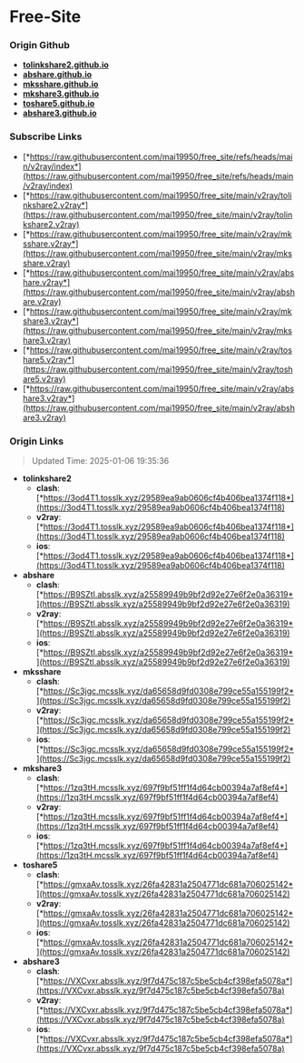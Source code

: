 # Free-Site

### Origin Github

- [**tolinkshare2.github.io**](https://github.com/tolinkshare2/tolinkshare2.github.io)
- [**abshare.github.io**](https://github.com/abshare/abshare.github.io)
- [**mksshare.github.io**](https://github.com/mksshare/mksshare.github.io)
- [**mkshare3.github.io**](https://github.com/mkshare3/mkshare3.github.io)
- [**toshare5.github.io**](https://github.com/toshare5/toshare5.github.io)
- [**abshare3.github.io**](https://github.com/abshare3/abshare3.github.io)

### Subscribe Links

- [*https://raw.githubusercontent.com/mai19950/free_site/refs/heads/main/v2ray/index*](https://raw.githubusercontent.com/mai19950/free_site/refs/heads/main/v2ray/index)
- [*https://raw.githubusercontent.com/mai19950/free_site/main/v2ray/tolinkshare2.v2ray*](https://raw.githubusercontent.com/mai19950/free_site/main/v2ray/tolinkshare2.v2ray)
- [*https://raw.githubusercontent.com/mai19950/free_site/main/v2ray/mksshare.v2ray*](https://raw.githubusercontent.com/mai19950/free_site/main/v2ray/mksshare.v2ray)
- [*https://raw.githubusercontent.com/mai19950/free_site/main/v2ray/abshare.v2ray*](https://raw.githubusercontent.com/mai19950/free_site/main/v2ray/abshare.v2ray)
- [*https://raw.githubusercontent.com/mai19950/free_site/main/v2ray/mkshare3.v2ray*](https://raw.githubusercontent.com/mai19950/free_site/main/v2ray/mkshare3.v2ray)
- [*https://raw.githubusercontent.com/mai19950/free_site/main/v2ray/toshare5.v2ray*](https://raw.githubusercontent.com/mai19950/free_site/main/v2ray/toshare5.v2ray)
- [*https://raw.githubusercontent.com/mai19950/free_site/main/v2ray/abshare3.v2ray*](https://raw.githubusercontent.com/mai19950/free_site/main/v2ray/abshare3.v2ray)

### Origin Links

> Updated Time: 2025-01-06 19:35:36

- **tolinkshare2**
  - **clash**: [*https://3od4T1.tosslk.xyz/29589ea9ab0606cf4b406bea1374f118*](https://3od4T1.tosslk.xyz/29589ea9ab0606cf4b406bea1374f118)
  - **v2ray**: [*https://3od4T1.tosslk.xyz/29589ea9ab0606cf4b406bea1374f118*](https://3od4T1.tosslk.xyz/29589ea9ab0606cf4b406bea1374f118)
  - **ios**: [*https://3od4T1.tosslk.xyz/29589ea9ab0606cf4b406bea1374f118*](https://3od4T1.tosslk.xyz/29589ea9ab0606cf4b406bea1374f118)
- **abshare**
  - **clash**: [*https://B9SZtl.absslk.xyz/a25589949b9bf2d92e27e6f2e0a36319*](https://B9SZtl.absslk.xyz/a25589949b9bf2d92e27e6f2e0a36319)
  - **v2ray**: [*https://B9SZtl.absslk.xyz/a25589949b9bf2d92e27e6f2e0a36319*](https://B9SZtl.absslk.xyz/a25589949b9bf2d92e27e6f2e0a36319)
  - **ios**: [*https://B9SZtl.absslk.xyz/a25589949b9bf2d92e27e6f2e0a36319*](https://B9SZtl.absslk.xyz/a25589949b9bf2d92e27e6f2e0a36319)
- **mksshare**
  - **clash**: [*https://Sc3jgc.mcsslk.xyz/da65658d9fd0308e799ce55a155199f2*](https://Sc3jgc.mcsslk.xyz/da65658d9fd0308e799ce55a155199f2)
  - **v2ray**: [*https://Sc3jgc.mcsslk.xyz/da65658d9fd0308e799ce55a155199f2*](https://Sc3jgc.mcsslk.xyz/da65658d9fd0308e799ce55a155199f2)
  - **ios**: [*https://Sc3jgc.mcsslk.xyz/da65658d9fd0308e799ce55a155199f2*](https://Sc3jgc.mcsslk.xyz/da65658d9fd0308e799ce55a155199f2)
- **mkshare3**
  - **clash**: [*https://1zq3tH.mcsslk.xyz/697f9bf51ff1f4d64cb00394a7af8ef4*](https://1zq3tH.mcsslk.xyz/697f9bf51ff1f4d64cb00394a7af8ef4)
  - **v2ray**: [*https://1zq3tH.mcsslk.xyz/697f9bf51ff1f4d64cb00394a7af8ef4*](https://1zq3tH.mcsslk.xyz/697f9bf51ff1f4d64cb00394a7af8ef4)
  - **ios**: [*https://1zq3tH.mcsslk.xyz/697f9bf51ff1f4d64cb00394a7af8ef4*](https://1zq3tH.mcsslk.xyz/697f9bf51ff1f4d64cb00394a7af8ef4)
- **toshare5**
  - **clash**: [*https://gmxaAv.tosslk.xyz/26fa42831a2504771dc681a706025142*](https://gmxaAv.tosslk.xyz/26fa42831a2504771dc681a706025142)
  - **v2ray**: [*https://gmxaAv.tosslk.xyz/26fa42831a2504771dc681a706025142*](https://gmxaAv.tosslk.xyz/26fa42831a2504771dc681a706025142)
  - **ios**: [*https://gmxaAv.tosslk.xyz/26fa42831a2504771dc681a706025142*](https://gmxaAv.tosslk.xyz/26fa42831a2504771dc681a706025142)
- **abshare3**
  - **clash**: [*https://VXCvxr.absslk.xyz/9f7d475c187c5be5cb4cf398efa5078a*](https://VXCvxr.absslk.xyz/9f7d475c187c5be5cb4cf398efa5078a)
  - **v2ray**: [*https://VXCvxr.absslk.xyz/9f7d475c187c5be5cb4cf398efa5078a*](https://VXCvxr.absslk.xyz/9f7d475c187c5be5cb4cf398efa5078a)
  - **ios**: [*https://VXCvxr.absslk.xyz/9f7d475c187c5be5cb4cf398efa5078a*](https://VXCvxr.absslk.xyz/9f7d475c187c5be5cb4cf398efa5078a)
